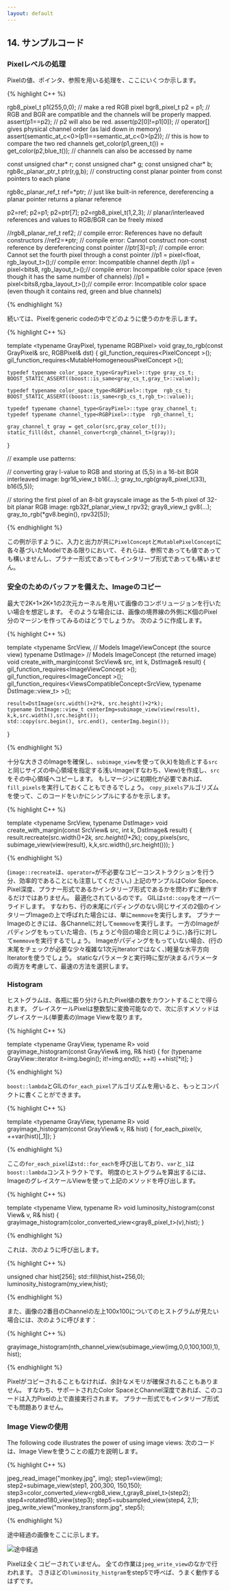 ```yaml
---
layout: default
---
```


<!-- Copyright 2014 Hiroaki Nishihara

     Distributed under the Boost Software License, Version 1.0.
     (See accompanying file LICENSE_1_0.txt or copy at
     http://www.boost.org/LICENSE_1_0.txt)
-->

<!-- Copyright 2008 Lubomir Bourdev and Hailin Jin

     Distributed under the Boost Software License, Version 1.0.
     (See accompanying file LICENSE_1_0.txt or copy at
     http://www.boost.org/LICENSE_1_0.txt)
-->

<!--
    Copyright 2005-2007 Adobe Systems Incorporated
    Distributed under the MIT License (see accompanying file LICENSE_1_0_0.txt
    or a copy at http://stlab.adobe.com/licenses.html)

    Some files are held under additional license.
    Please see "http://stlab.adobe.com/licenses.html" for more information.
-->

## 14. サンプルコード

### Pixelレベルの処理

Pixelの値、ポインタ、参照を用いる処理を、ここにいくつか示します。

{% highlight C++ %}

rgb8_pixel_t p1(255,0,0);     // make a red RGB pixel
bgr8_pixel_t p2 = p1;         // RGB and BGR are compatible and the channels will be properly mapped.
assert(p1==p2);               // p2 will also be red.
assert(p2[0]!=p1[0]);         // operator[] gives physical channel order (as laid down in memory)
assert(semantic_at_c<0>(p1)==semantic_at_c<0>(p2)); // this is how to compare the two red channels
get_color(p1,green_t()) = get_color(p2,blue_t());  // channels can also be accessed by name

const unsigned char* r;
const unsigned char* g;
const unsigned char* b;
rgb8c_planar_ptr_t ptr(r,g,b); // constructing const planar pointer from const pointers to each plane

rgb8c_planar_ref_t ref=*ptr;   // just like built-in reference, dereferencing a planar pointer returns a planar reference

p2=ref; p2=p1; p2=ptr[7]; p2=rgb8_pixel_t(1,2,3);    // planar/interleaved references and values to RGB/BGR can be freely mixed

//rgb8_planar_ref_t ref2;      // compile error: References have no default constructors
//ref2=*ptr;                   // compile error: Cannot construct non-const reference by dereferencing const pointer
//ptr[3]=p1;                   // compile error: Cannot set the fourth pixel through a const pointer
//p1 = pixel<float, rgb_layout_t>();// compile error: Incompatible channel depth
//p1 = pixel<bits8, rgb_layout_t>();// compile error: Incompatible color space (even though it has the same number of channels)
//p1 = pixel<bits8,rgba_layout_t>();// compile error: Incompatible color space (even though it contains red, green and blue channels)

{% endhighlight %}

続いては、Pixelをgeneric codeの中でどのように使うのかを示します。

{% highlight C++ %}

template <typename GrayPixel, typename RGBPixel>
void gray_to_rgb(const GrayPixel& src, RGBPixel& dst) {
    gil_function_requires<PixelConcept<GrayPixel> >();
    gil_function_requires<MutableHomogeneousPixelConcept<RGBPixel> >();

    typedef typename color_space_type<GrayPixel>::type gray_cs_t;
    BOOST_STATIC_ASSERT((boost::is_same<gray_cs_t,gray_t>::value));

    typedef typename color_space_type<RGBPixel>::type  rgb_cs_t;
    BOOST_STATIC_ASSERT((boost::is_same<rgb_cs_t,rgb_t>::value));

    typedef typename channel_type<GrayPixel>::type gray_channel_t;
    typedef typename channel_type<RGBPixel>::type  rgb_channel_t;

    gray_channel_t gray = get_color(src,gray_color_t());
    static_fill(dst, channel_convert<rgb_channel_t>(gray));
}

// example use patterns:

// converting gray l-value to RGB and storing at (5,5) in a 16-bit BGR interleaved image:
bgr16_view_t b16(...);
gray_to_rgb(gray8_pixel_t(33), b16(5,5));

// storing the first pixel of an 8-bit grayscale image as the 5-th pixel of 32-bit planar RGB image:
rgb32f_planar_view_t rpv32;
gray8_view_t gv8(...);
gray_to_rgb(*gv8.begin(), rpv32[5]);

{% endhighlight %}

この例が示すように、入力と出力が共に`PixelConcept`と`MutablePixelConcept`に各々基づいたModelである限りにおいて、それらは、参照であっても値であっても構いませんし、プラナー形式であってもインタリーブ形式であっても構いません。

### 安全のためのバッファを備えた、Imageのコピー

最大で2K+1×2K+1の2次元カーネルを用いて画像のコンボリュージョンを行いたい場合を想定します。
そのような場合には、画像の境界線の外側にK個のPixel分のマージンを作ってみるのはどうでしょうか。
次のように作成します。

{% highlight C++ %}

template <typename SrcView,   // Models ImageViewConcept (the source view)
          typename DstImage>  // Models ImageConcept     (the returned image)
void create_with_margin(const SrcView& src, int k, DstImage& result) {
    gil_function_requires<ImageViewConcept<SrcView> >();
    gil_function_requires<ImageConcept<DstImage> >();
    gil_function_requires<ViewsCompatibleConcept<SrcView, typename DstImage::view_t> >();

    result=DstImage(src.width()+2*k, src.height()+2*k);
    typename DstImage::view_t centerImg=subimage_view(view(result), k,k,src.width(),src.height());
    std::copy(src.begin(), src.end(), centerImg.begin());
}

{% endhighlight %}

十分な大きさのImageを確保し、`subimage_view`を使って(k,k)を始点とする`src`と同じサイズの中心領域を指定する浅いImage(すなわち、View)を作成し、`src`をその中心領域へコピーします。
もしマージンに初期化が必要であれば、`fill_pixels`を実行しておくこともできるでしょう。
`copy_pixels`アルゴリズムを使って、このコードをいかにシンプルにするかを示します。

{% highlight C++ %}

template <typename SrcView, typename DstImage>
void create_with_margin(const SrcView& src, int k, DstImage& result) {
    result.recreate(src.width()+2*k, src.height()+2*k);
    copy_pixels(src, subimage_view(view(result), k,k,src.width(),src.height()));
}

{% endhighlight %}

(`image::recreate`は、`operator=`が不必要なコピーコンストラクションを行う分、効率的であることにも注意してください。)
上記のサンプルはColor Spece、Pixel深度、プラナー形式であるかインタリーブ形式であるかを問わずに動作するだけではありません。
最適化されているのです。
GILは`std::copy`をオーバーライドします。
すなわち、行の末尾にパディングのない同じサイズの2個のインタリーブImageの上で呼ばれた場合には、単に`memmove`を実行します。
プラナーImageのときには、各Channelに対して`memmove`を実行します。
一方のImageがパディングをもっていた場合、(ちょうど今回の場合と同じように、)各行に対して`memmove`を実行するでしょう。
Imageがパディングをもっていない場合、(行の末尾をチェックが必要な少々複雑な1次元Iteratorではなく、)軽量な水平方向Iteratorを使うでしょう。
staticなパラメータと実行時に型が決まるパラメータの両方を考慮して、最速の方法を選択します。

### Histogram
ヒストグラムは、各瓶に振り分けられたPixel値の数をカウントすることで得られます。
グレイスケールPixelは整数型に変換可能なので、次に示すメソッドはグレイスケール(単要素の)Image Viewを取ります。

{% highlight C++ %}

template <typename GrayView, typename R>
void grayimage_histogram(const GrayView& img, R& hist) {
    for (typename GrayView::iterator it=img.begin(); it!=img.end(); ++it)
        ++hist[*it];
}

{% endhighlight %}

`boost::lambda`とGILの`for_each_pixel`アルゴリズムを用いると、もっとコンパクトに書くことができます。

{% highlight C++ %}

template <typename GrayView, typename R>
void grayimage_histogram(const GrayView& v, R& hist) {
    for_each_pixel(v, ++var(hist)[_1]);
}

{% endhighlight %}

ここの`for_each_pixel`は`std::for_each`を呼び出しており、`var`と`_1`は`boost::lambda`コンストラクトです。
明度のヒストグラムを算出するには、ImageのグレイスケールViewを使って上記のメソッドを呼び出します。

{% highlight C++ %}

template <typename View, typename R>
void luminosity_histogram(const View& v, R& hist) {
    grayimage_histogram(color_converted_view<gray8_pixel_t>(v),hist);
}

{% endhighlight %}

これは、次のように呼び出します。

{% highlight C++ %}

unsigned char hist[256];
std::fill(hist,hist+256,0);
luminosity_histogram(my_view,hist);

{% endhighlight %}

また、画像の2番目のChannelの左上100x100についてのヒストグラムが見たい場合には、次のように呼びます：

{% highlight C++ %}

grayimage_histogram(nth_channel_view(subimage_view(img,0,0,100,100),1),hist);

{% endhighlight %}

Pixelがコピーされることもなければ、余計なメモリが確保されることもありません。
すなわち、サポートされたColor SpaceとChannel深度であれば、このコードは入力Pixelの上で直接実行されます。
プラナー形式でもインタリーブ形式でも問題ありません。

### Image Viewの使用

The following code illustrates the power of using image views:
次のコードは、Image Viewを使うことの威力を説明します。

{% highlight C++ %}

jpeg_read_image("monkey.jpg", img);
step1=view(img);
step2=subimage_view(step1, 200,300, 150,150);
step3=color_converted_view<rgb8_view_t,gray8_pixel_t>(step2);
step4=rotated180_view(step3);
step5=subsampled_view(step4, 2,1);
jpeg_write_view("monkey_transform.jpg", step5);

{% endhighlight %}

途中経過の画像をここに示します。

![途中経過](http://hironishihara.github.com/GILDesignGuide-ja/src/img/monkey_steps.jpg "途中経過")

Pixelは全くコピーされていません。
全ての作業は`jpeg_write_view`のなかで行われます。
さきほどの`luminosity_histgram`をstep5で呼べば、うまく動作するはずです。
